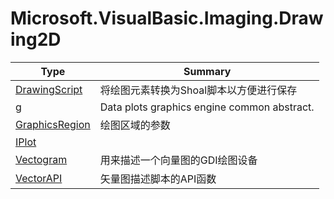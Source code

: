 ﻿
# Microsoft.VisualBasic.Imaging.Drawing2D

|Type|Summary|
|----|-------|
|[DrawingScript](./DrawingScript.md)|将绘图元素转换为Shoal脚本以方便进行保存|
|[g](./g.md)|Data plots graphics engine common abstract.|
|[GraphicsRegion](./GraphicsRegion.md)|绘图区域的参数|
|[IPlot](./IPlot.md)||
|[Vectogram](./Vectogram.md)|用来描述一个向量图的GDI绘图设备|
|[VectorAPI](./VectorAPI.md)|矢量图描述脚本的API函数|

